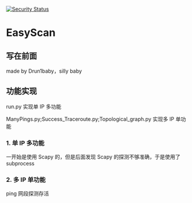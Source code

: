 [![Security Status](https://www.murphysec.com/platform3/v3/badge/1609773218044137472.svg)](https://www.murphysec.com/accept?code=9f8c8de6878f5c6aa78424727031adbc&type=1&from=2&t=2)

# EasyScan
## 写在前面

made by Drun1baby，silly baby



## 功能实现 

run.py 实现单 IP 多功能

ManyPings.py;Success_Traceroute.py;Topological_graph.py 实现多 IP 单功能



### 1. 单 IP 多功能

一开始是使用 Scapy 的，但是后面发现 Scapy 的探测不够准确，于是使用了 subprocess



### 2. 多 IP 单功能

ping 网段探测存活

